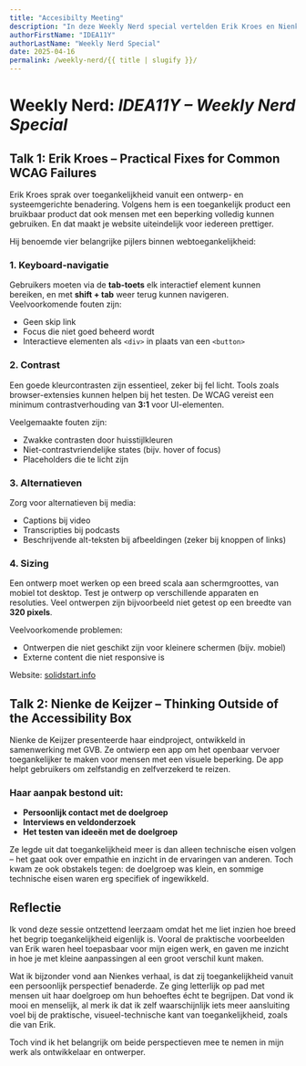 ```yaml
---
title: "Accesibilty Meeting"
description: "In deze Weekly Nerd special vertelden Erik Kroes en Nienke de Keijzer over digitale toegankelijkheid. Waar Erik praktische oplossingen aanreikte voor veelvoorkomende WCAG-problemen, deelde Nienke haar ervaringen met het ontwerpen van een app voor mensen met een visuele beperking. Samen benadrukten ze het belang van inclusiviteit in ontwerp- en ontwikkelprocessen."
authorFirstName: "IDEA11Y"
authorLastName: "Weekly Nerd Special" 
date: 2025-04-16
permalink: /weekly-nerd/{{ title | slugify }}/
---
```


# Weekly Nerd: *IDEA11Y – Weekly Nerd Special*

## Talk 1: Erik Kroes – Practical Fixes for Common WCAG Failures

Erik Kroes sprak over toegankelijkheid vanuit een ontwerp- en systeemgerichte benadering. Volgens hem is een toegankelijk product een bruikbaar product dat ook mensen met een beperking volledig kunnen gebruiken. En dat maakt je website uiteindelijk voor iedereen prettiger.

Hij benoemde vier belangrijke pijlers binnen webtoegankelijkheid:

### 1. Keyboard-navigatie
Gebruikers moeten via de **tab-toets** elk interactief element kunnen bereiken, en met **shift + tab** weer terug kunnen navigeren. Veelvoorkomende fouten zijn:
- Geen skip link
- Focus die niet goed beheerd wordt
- Interactieve elementen als `<div>` in plaats van een `<button>`

### 2. Contrast
Een goede kleurcontrasten zijn essentieel, zeker bij fel licht. Tools zoals browser-extensies kunnen helpen bij het testen. De WCAG vereist een minimum contrastverhouding van **3:1** voor UI-elementen.

Veelgemaakte fouten zijn:
- Zwakke contrasten door huisstijlkleuren
- Niet-contrastvriendelijke states (bijv. hover of focus)
- Placeholders die te licht zijn

### 3. Alternatieven
Zorg voor alternatieven bij media:
- Captions bij video
- Transcripties bij podcasts
- Beschrijvende alt-teksten bij afbeeldingen (zeker bij knoppen of links)

### 4. Sizing
Een ontwerp moet werken op een breed scala aan schermgroottes, van mobiel tot desktop. Test je ontwerp op verschillende apparaten en resoluties. Veel ontwerpen zijn bijvoorbeeld niet getest op een breedte van **320 pixels**.

Veelvoorkomende problemen:
- Ontwerpen die niet geschikt zijn voor kleinere schermen (bijv. mobiel)
- Externe content die niet responsive is

Website: [solidstart.info](https://solidstart.info)

## Talk 2: Nienke de Keijzer – Thinking Outside of the Accessibility Box

Nienke de Keijzer presenteerde haar eindproject, ontwikkeld in samenwerking met GVB. Ze ontwierp een app om het openbaar vervoer toegankelijker te maken voor mensen met een visuele beperking. De app helpt gebruikers om zelfstandig en zelfverzekerd te reizen.

### Haar aanpak bestond uit:
- **Persoonlijk contact met de doelgroep**
- **Interviews en veldonderzoek**
- **Het testen van ideeën met de doelgroep**

Ze legde uit dat toegankelijkheid meer is dan alleen technische eisen volgen – het gaat ook over empathie en inzicht in de ervaringen van anderen. Toch kwam ze ook obstakels tegen: de doelgroep was klein, en sommige technische eisen waren erg specifiek of ingewikkeld.

## Reflectie

Ik vond deze sessie ontzettend leerzaam omdat het me liet inzien hoe breed het begrip toegankelijkheid eigenlijk is. Vooral de praktische voorbeelden van Erik waren heel toepasbaar voor mijn eigen werk, en gaven me inzicht in hoe je met kleine aanpassingen al een groot verschil kunt maken.

Wat ik bijzonder vond aan Nienkes verhaal, is dat zij toegankelijkheid vanuit een persoonlijk perspectief benaderde. Ze ging letterlijk op pad met mensen uit haar doelgroep om hun behoeftes écht te begrijpen. Dat vond ik mooi en menselijk, al merk ik dat ik zelf waarschijnlijk iets meer aansluiting voel bij de praktische, visueel-technische kant van toegankelijkheid, zoals die van Erik. 

Toch vind ik het belangrijk om beide perspectieven mee te nemen in mijn werk als ontwikkelaar en ontwerper.
